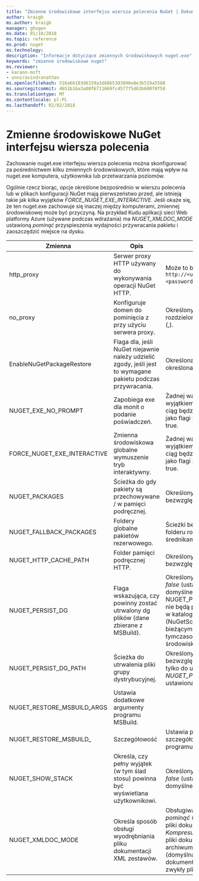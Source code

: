 ```yaml
---
title: "Zmienne środowiskowe interfejsu wiersza polecenia NuGet | Dokumentacja firmy Microsoft"
author: kraigb
ms.author: kraigb
manager: ghogen
ms.date: 01/18/2018
ms.topic: reference
ms.prod: nuget
ms.technology: 
description: "Informacje dotyczące zmiennych środowiskowych nuget.exe"
keywords: "zmienne środowiskowe nuget"
ms.reviewer:
- karann-msft
- unniravindranathan
ms.openlocfilehash: 516a66103d6159a3d68b5383090e8e3b519a5588
ms.sourcegitcommit: 4651b16a3a08f6711669fc4577f5d63b600f8f58
ms.translationtype: MT
ms.contentlocale: pl-PL
ms.lasthandoff: 02/02/2018
---
```

# <a name="nuget-cli-environment-variables"></a>Zmienne środowiskowe NuGet interfejsu wiersza polecenia

Zachowanie nuget.exe interfejsu wiersza polecenia można skonfigurować za pośrednictwem kilku zmiennych środowiskowych, które mają wpływ na nuget.exe komputera, użytkownika lub przetwarzania poziomów.

Ogólnie rzecz biorąc, opcje określone bezpośrednio w wierszu polecenia lub w plikach konfiguracji NuGet mają pierwszeństwo przed, ale istnieją takie jak kilka wyjątków *FORCE_NUGET_EXE_INTERACTIVE*. Jeśli okaże się, że ten nuget.exe zachowuje się inaczej między komputerami, zmiennej środowiskowej może być przyczyną. Na przykład Kudu aplikacji sieci Web platformy Azure (używane podczas wdrażania) ma *NUGET_XMLDOC_MODE* ustawioną *pominąć* przyspieszenia wydajności przywracania pakietu i zaoszczędzić miejsce na dysku.

| Zmienna | Opis | Uwagi |
| --- | --- | --- |
| http_proxy | Serwer proxy HTTP używany do wykonywania operacji NuGet HTTP. | Może to być określone jako `http://<username>:<password>@proxy.com`. |
| no_proxy | Konfiguruje domen do pominięcia z przy użyciu serwera proxy. | Określony jako domen rozdzielonych przecinkami (,). |
| EnableNuGetPackageRestore | Flaga dla, jeśli NuGet niejawnie należy udzielić zgody, jeśli jest to wymagane pakietu podczas przywracania. | Określona flaga jest określona. | jako *true* lub *1*, inne wartość traktowane jako flagi nie została określona. |
| NUGET_EXE_NO_PROMPT | Zapobiega exe dla monit o podanie poświadczeń.| Żadnej wartości, z wyjątkiem null lub pusty ciąg będzie traktowany jako flagi zestawu/wartość true. |
FORCE_NUGET_EXE_INTERACTIVE | Zmienna środowiskowa globalne wymuszenie tryb interaktywny. | Żadnej wartości, z wyjątkiem null lub pusty ciąg będzie traktowany jako flagi zestawu/wartość true. |
| NUGET_PACKAGES | Ścieżka do gdy pakiety są przechowywane / w pamięci podręcznej. | Określony jako ścieżka bezwzględna. |
| NUGET_FALLBACK_PACKAGES | Foldery globalne pakietów rezerwowego. | Ścieżki bezwzględne folderu rozdzielonych średnikami (;). |
| NUGET_HTTP_CACHE_PATH | Folder pamięci podręcznej HTTP. | Określony jako ścieżka bezwzględna. |
| NUGET_PERSIST_DG | Flaga wskazująca, czy powinny zostać utrwalony dg plików (dane zbierane z MSBuild). | Określony jako *true* lub *false* (ustawienie domyślne), jeśli NUGET_PERSIST_DG_PATH nie będą przechowywane w katalogu tymczasowego (NuGetScratch folder w bieżącym katalogu tymczasowego środowiska). |
| NUGET_PERSIST_DG_PATH | Ścieżka do utrwalenia pliki grupy dystrybucyjnej. | Określony jako ścieżka bezwzględna, ta opcja jest tylko do użycia podczas *NUGET_PERSIST_DG* jest ustawiona na true. |
| NUGET_RESTORE_MSBUILD_ARGS | Ustawia dodatkowe argumenty programu MSBuild. |
| NUGET_RESTORE_MSBUILD_| Szczegółowość |Ustawia poziom szczegółowości dziennika programu MSBuild. | Domyślnie jest *quiet* ("/ v: q"). Możliwe wartości *q [uiet]*, *m [najmniej]*, *n [ormal]*, *d [egółowy]*, i *diag [nostic]*. |
| NUGET_SHOW_STACK | Określa, czy pełny wyjątek (w tym ślad stosu) powinna być wyświetlana użytkownikowi. | Określony jako *true* lub *false* (ustawienie domyślne). |
| NUGET_XMLDOC_MODE | Określa sposób obsługi wyodrębniania pliku dokumentacji XML zestawów. | Obsługiwane tryby to *pominąć* (nie wyodrębnić pliki dokumentacji XML), *Kompresuj* (przechowywać pliki dokumentu XML jako archiwum zip) lub *Brak* (domyślna, Traktuj pliki dokumentu XML jako zwykły pliki). |
